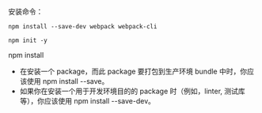 安装命令：
```
npm install --save-dev webpack webpack-cli

npm init -y
```

npm install
- 在安装一个 package，而此 package 要打包到生产环境 bundle 中时，你应该使用 npm install --save。
- 如果你在安装一个用于开发环境目的的 package 时（例如，linter, 测试库等），你应该使用 npm install --save-dev。







